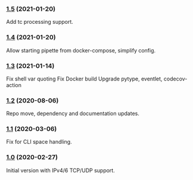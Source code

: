 ### [1.5](https://github.com/IQTLabs/pipette/compare/v1.4...v1.5) (2021-01-20)

Add tc processing support.

### [1.4](https://github.com/IQTLabs/pipette/compare/v1.3...v1.4) (2021-01-20)

Allow starting pipette from docker-compose, simplify config.

### [1.3](https://github.com/IQTLabs/pipette/compare/v1.2...v1.3) (2021-01-14)

Fix shell var quoting
Fix Docker build
Upgrade pytype, eventlet, codecov-action

### [1.2](https://github.com/IQTLabs/pipette/compare/v1.1...v1.2) (2020-08-06)

Repo move, dependency and documentation updates.

### [1.1](https://github.com/IQTLabs/pipette/compare/v1.0...v1.1) (2020-03-06)

Fix for CLI space handling.

### [1.0](https://github.com/IQTLabs/pipette/compare/a550f8d...v1.0) (2020-02-27)

Initial version with IPv4/6 TCP/UDP support.
